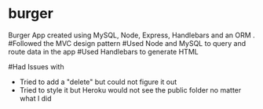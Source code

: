 # burger
Burger App created using MySQL, Node, Express, Handlebars and an ORM . 
#Followed the MVC design pattern
#Used Node and MySQL to query and route data in the app
#Used Handlebars to generate HTML



#Had Issues with
- Tried to add a "delete" but could not figure it out
- Tried to style it but Heroku would not see the public folder no matter what I did